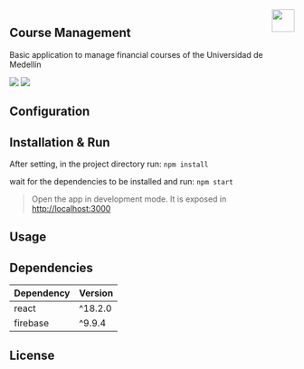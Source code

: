 
<img src="https://cdn-icons-png.flaticon.com/512/4762/4762311.png" width="40" alt="" align="right"/>

## Course Management
<p>Basic application to manage financial courses of the Universidad de Medellín</p>


<img src="https://img.shields.io/badge/React-61dafb?style=for-the-badge&logo=react&logoColor=grey"> <img src="https://img.shields.io/badge/Firebase-FFA000?style=for-the-badge&logo=firebase&logoColor=white">

## Configuration

## Installation & Run

After setting, in the project directory run:
`npm install`

wait for the dependencies to be installed and run:
`npm start`

> Open the app in development mode.
> It is exposed in [http://localhost:3000](http://localhost:3000)

## Usage

## Dependencies
|Dependency|Version|
|--|--|
|react|^18.2.0|
|firebase|^9.9.4|

## License